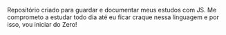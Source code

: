 Repositório criado para guardar e documentar meus estudos com JS.
Me comprometo a estudar todo dia até eu ficar craque nessa linguagem e por isso, vou iniciar do Zero!
